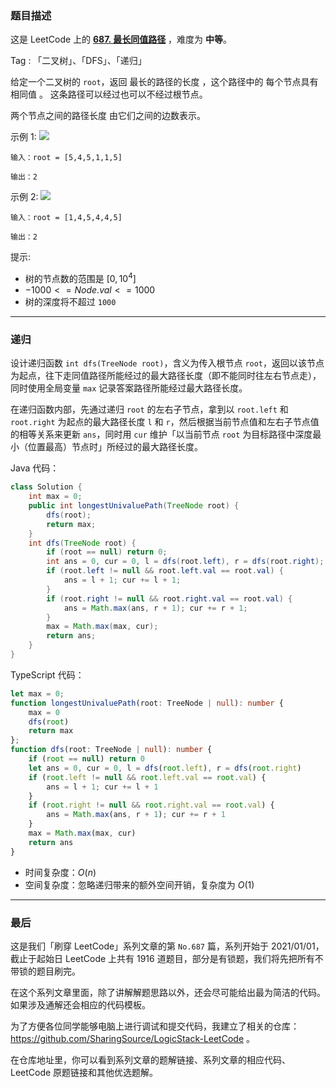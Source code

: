 ### 题目描述

这是 LeetCode 上的 **[687. 最长同值路径](https://leetcode.cn/problems/longest-univalue-path/solution/by-ac_oier-8ue8/)** ，难度为 **中等**。

Tag : 「二叉树」、「DFS」、「递归」



给定一个二叉树的 `root`，返回 最长的路径的长度 ，这个路径中的 每个节点具有相同值 。 这条路径可以经过也可以不经过根节点。

两个节点之间的路径长度 由它们之间的边数表示。

示例 1:
![](https://assets.leetcode.com/uploads/2020/10/13/ex1.jpg)
```
输入：root = [5,4,5,1,1,5]

输出：2
```
示例 2:
![](https://assets.leetcode.com/uploads/2020/10/13/ex2.jpg)
```
输入：root = [1,4,5,4,4,5]

输出：2
```

提示:
* 树的节点数的范围是 $[0, 10^4] $
* $-1000 <= Node.val <= 1000$
* 树的深度将不超过 `1000` 

---

### 递归

设计递归函数 `int dfs(TreeNode root)`，含义为传入根节点 `root`，返回以该节点为起点，往下走同值路径所能经过的最大路径长度（即不能同时往左右节点走），同时使用全局变量 `max` 记录答案路径所能经过最大路径长度。

在递归函数内部，先通过递归 `root` 的左右子节点，拿到以 `root.left` 和 `root.right` 为起点的最大路径长度 `l` 和 `r`，然后根据当前节点值和左右子节点值的相等关系来更新 `ans`，同时用 `cur` 维护「以当前节点 `root` 为目标路径中深度最小（位置最高）节点时」所经过的最大路径长度。

Java 代码：
```Java
class Solution {
    int max = 0;
    public int longestUnivaluePath(TreeNode root) {
        dfs(root);
        return max;
    }
    int dfs(TreeNode root) {
        if (root == null) return 0;
        int ans = 0, cur = 0, l = dfs(root.left), r = dfs(root.right);
        if (root.left != null && root.left.val == root.val) {
            ans = l + 1; cur += l + 1;
        }
        if (root.right != null && root.right.val == root.val) {
            ans = Math.max(ans, r + 1); cur += r + 1;
        }
        max = Math.max(max, cur);
        return ans;
    }
}
```
TypeScript 代码：
```TypeScript
let max = 0;
function longestUnivaluePath(root: TreeNode | null): number {
    max = 0
    dfs(root)
    return max
};
function dfs(root: TreeNode | null): number {
    if (root == null) return 0
    let ans = 0, cur = 0, l = dfs(root.left), r = dfs(root.right)
    if (root.left != null && root.left.val == root.val) {
        ans = l + 1; cur += l + 1
    }
    if (root.right != null && root.right.val == root.val) {
        ans = Math.max(ans, r + 1); cur += r + 1
    }
    max = Math.max(max, cur)
    return ans
}
```
* 时间复杂度：$O(n)$
* 空间复杂度：忽略递归带来的额外空间开销，复杂度为 $O(1)$

---

### 最后

这是我们「刷穿 LeetCode」系列文章的第 `No.687` 篇，系列开始于 2021/01/01，截止于起始日 LeetCode 上共有 1916 道题目，部分是有锁题，我们将先把所有不带锁的题目刷完。

在这个系列文章里面，除了讲解解题思路以外，还会尽可能给出最为简洁的代码。如果涉及通解还会相应的代码模板。

为了方便各位同学能够电脑上进行调试和提交代码，我建立了相关的仓库：https://github.com/SharingSource/LogicStack-LeetCode 。

在仓库地址里，你可以看到系列文章的题解链接、系列文章的相应代码、LeetCode 原题链接和其他优选题解。

